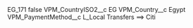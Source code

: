 <?xml version="1.0" encoding="UTF-8"?>
<CustomMetadata xmlns="http://soap.sforce.com/2006/04/metadata" xmlns:xsi="http://www.w3.org/2001/XMLSchema-instance" xmlns:xsd="http://www.w3.org/2001/XMLSchema">
    <label>EG_171</label>
    <protected>false</protected>
    <values>
        <field>VPM_CountryISO2__c</field>
        <value xsi:type="xsd:string">EG</value>
    </values>
    <values>
        <field>VPM_Country__c</field>
        <value xsi:type="xsd:string">Egypt</value>
    </values>
    <values>
        <field>VPM_PaymentMethod__c</field>
        <value xsi:type="xsd:string">L_Local Transfers ==&gt; Citi</value>
    </values>
</CustomMetadata>
